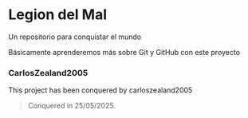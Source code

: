 # Legion del Mal
Un repositorio para conquistar el mundo

Básicamente aprenderemos más sobre Git y GitHub con este proyecto

### CarlosZealand2005
This project has been conquered by carloszealand2005
  > Conquered in 25/05/2025.
  
